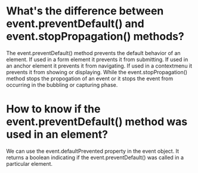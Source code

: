 # What's the difference between event.preventDefault() and event.stopPropagation() methods?

The event.preventDefault() method prevents the default behavior of an element. If used in a form element it prevents it from submitting. If used in an anchor element it prevents it from navigating. If used in a contextmenu it prevents it from showing or displaying. While the event.stopPropagation() method stops the propogation of an event or it stops the event from occurring in the bubbling or capturing phase.

# How to know if the event.preventDefault() method was used in an element?

We can use the event.defaultPrevented property in the event object. It returns a boolean indicating if the event.preventDefault() was called in a particular element.

